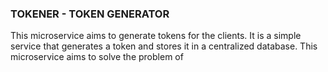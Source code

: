 ### TOKENER - TOKEN GENERATOR

This microservice aims to generate tokens for the clients. It is a simple service that generates a token and stores it in a centralized database. This microservice aims to solve the problem of 